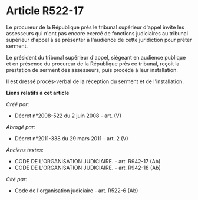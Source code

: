 # Article R522-17

Le procureur de la République près le tribunal supérieur d'appel invite les assesseurs qui n'ont pas encore exercé de
fonctions judiciaires au tribunal supérieur d'appel à se présenter à l'audience de cette juridiction pour prêter serment.

Le président du tribunal supérieur d'appel, siégeant en audience publique et en présence du procureur de la République près
ce tribunal, reçoit la prestation de serment des assesseurs, puis procède à leur installation.

Il est dressé procès-verbal de la réception du serment et de l'installation.

**Liens relatifs à cet article**

_Créé par_:

  - Décret n°2008-522 du 2 juin 2008 - art. (V)

_Abrogé par_:

  - Décret n°2011-338 du 29 mars 2011 - art. 2 (V)

_Anciens textes_:

  - CODE DE L'ORGANISATION JUDICIAIRE. - art. R942-17 (Ab)
  - CODE DE L'ORGANISATION JUDICIAIRE. - art. R942-18 (Ab)

_Cité par_:

  - Code de l'organisation judiciaire - art. R522-6 (Ab)
